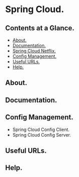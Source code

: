 # Spring Cloud.





## Contents at a Glance.
* [About.](#about)
* [Documentation.](#documentation)
* [Spring Cloud Netflix.](spring-cloud-netflix.md)
* [Config Management.](#config-management)
* [Useful URLs.](#useful-urls)
* [Help.](#help)





## About.





## Documentation.





## Config Management.
* Spring Cloud Config Client.
* Spring Cloud Config Server.





## Useful URLs.





## Help.
